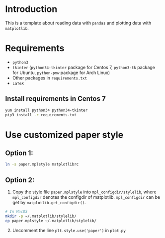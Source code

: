# Introduction
This is a template about reading data with `pandas` and plotting data with `matplotlib`.

# Requirements

* `python3`
* `tkinter` (`python34-tkinter` package for Centos 7, `python3-tk` package for Ubuntu, `python-pmw` package for Arch Linux)
* Other packages in `requirements.txt`
* `LaTeX`

## Install requirements in Centos 7

``` bash
yum install python34 python34-tkinter
pip3 install -r requirements.txt
```

# Use customized paper style
## Option 1:
``` bash
ln -s paper.mplstyle matplotlibrc
```

## Option 2:
1. Copy the style file `paper.mplstyle` into `mpl_configdir/stylelib`,
where `mpl_configdir` denotes the configdir of matplotlib.
`mpl_configdir` can be get by `matplotlib.get_configdir()`.
``` bash
# In MacOS
mkdir -p ~/.matplotlib/stylelib/
cp paper.mplstyle ~/.matplotlib/stylelib/
```
2. Uncomment the line `plt.style.use('paper')` in `plot.py`
